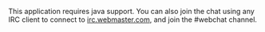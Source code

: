 This application requires java support. You can also join the chat using any
IRC client to connect to [ irc.webmaster.com](irc://irc.webmaster.com), and
join the #webchat channel.

